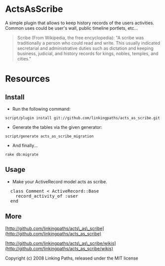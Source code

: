 ActsAsScribe
============
A simple plugin that allows to keep history records of the users activities. Common uses could be user's wall, public timeline portlets, etc...

> Scribe (From Wikipedia, the free encyclopedia):
"A scribe was traditionally a person who could read and write. This usually indicated secretarial and administrative duties such as dictation and keeping business, judicial, and history records for kings, nobles, temples, and cities."

Resources
=========

Install
-------
 
 * Run the following command:
 
 `script/plugin install git://github.com/linkingpaths/acts_as_scribe.git`
 
 * Generate the tables via the given generator:

 `script/generate acts_as_scribe_migration`
 
 * And finally...
 
 `rake db:migrate`
 
Usage
-----
 
 * Make your ActiveRecord model acts as scribe.
<pre>
  class Comment < ActiveRecord::Base    
    record_activity_of :user
  end
</pre>
 


More
-------

[http://github.com/linkingpaths/acts\_as\_scribe](http://github.com/linkingpaths/acts_as_scribe)

[http://github.com/linkingpaths/acts\_as\_scribe/wikis](http://github.com/linkingpaths/acts_as_scribe/wikis)


Copyright (c) 2008 Linking Paths, released under the MIT license